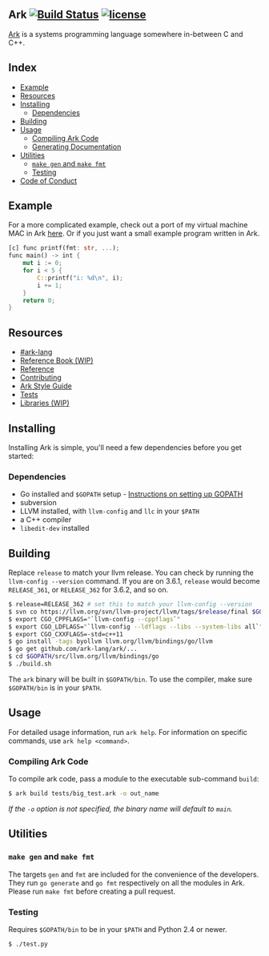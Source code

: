 ## Ark [![Build Status](https://api.travis-ci.org/ark-lang/ark.svg?branch=master)][1] [![license](http://img.shields.io/badge/license-MIT-brightgreen.svg)](https://raw.githubusercontent.com/ark-lang/ark/master/LICENSE)

[Ark](//www.ark-lang.org) is a systems programming language somewhere in-between C and C++.

## Index
* [Example](#example)
* [Resources](#resources)
* [Installing](#installing)
    * [Dependencies](#dependencies)
* [Building](#building)
* [Usage](#usage)
    * [Compiling Ark Code](#compiling-ark-code)
    * [Generating Documentation](#docgen)
* [Utilities](#utilities)
    * [`make gen` and `make fmt`](#make-gen-and-make-fmt)
    * [Testing](#testing)
* [Code of Conduct](#coc)

## <a name="example"></a> Example
For a more complicated example, check out a port of my virtual machine MAC in Ark
[here](//www.github.com/ark-lang/mac-ark). Or if you just want a small example 
program written in Ark.

```rust
[c] func printf(fmt: str, ...);
func main() -> int {
    mut i := 0;
    for i < 5 {
        C::printf("i: %d\n", i);
        i += 1;
    }
    return 0;
}
```

## <a name="resources"></a> Resources
* [#ark-lang](//webchat.freenode.net/?channels=%23ark-lang)
* [Reference Book (WIP)](http://felixangell.gitbooks.io/ark-reference/content/)
* [Reference](//github.com/ark-lang/ark-docs/blob/master/REFERENCE.md)
* [Contributing](/CONTRIBUTING.md)
* [Ark Style Guide](//github.com/ark-lang/ark-docs/blob/master/STYLEGUIDE.md)
* [Tests](/tests/)
* [Libraries (WIP)](/lib/)

## <a name="installing"></a> Installing
Installing Ark is simple, you'll need a few dependencies 
before you get started:

### <a name="dependencies"></a> Dependencies
* Go installed and `$GOPATH` setup - [Instructions on setting up GOPATH](//golang.org/doc/code.html#GOPATH)
* subversion
* LLVM installed, with `llvm-config` and `llc` in your `$PATH`
* a C++ compiler
* `libedit-dev` installed

## <a name="building"></a> Building
Replace `release` to match your llvm release. You can check by running 
the `llvm-config --version` command. If you are on 3.6.1, `release` would
become `RELEASE_361`, or `RELEASE_362` for 3.6.2, and so on.

```bash
$ release=RELEASE_362 # set this to match your llvm-config --version
$ svn co https://llvm.org/svn/llvm-project/llvm/tags/$release/final $GOPATH/src/llvm.org/llvm
$ export CGO_CPPFLAGS="`llvm-config --cppflags`"
$ export CGO_LDFLAGS="`llvm-config --ldflags --libs --system-libs all`"
$ export CGO_CXXFLAGS=-std=c++11
$ go install -tags byollvm llvm.org/llvm/bindings/go/llvm
$ go get github.com/ark-lang/ark/...
$ cd $GOPATH/src/llvm.org/llvm/bindings/go
$ ./build.sh
```

The `ark` binary will be built in `$GOPATH/bin`. To use the compiler, 
make sure `$GOPATH/bin` is in your `$PATH`.

## <a name="usage"></a> Usage
For detailed usage information, run `ark help`. For information
on specific commands, use `ark help <command>`.

### <a name="compiling-ark-code"></a> Compiling Ark Code
To compile ark code, pass a module to the executable
sub-command `build`:

```bash
$ ark build tests/big_test.ark -o out_name
```

_If the `-o` option is not specified, the binary name will default to `main`._

## <a name="utilities"></a> Utilities
### <a name="make-gen-and-make-fmt"></a> `make gen` and `make fmt`
The targets `gen` and `fmt` are included for the convenience of the developers. 
They run `go generate` and `go fmt` respectively on all the modules in Ark. 
Please run `make fmt` before creating a pull request.

### <a name="testing"></a> Testing
Requires `$GOPATH/bin` to be in your `$PATH` and Python 2.4 or newer.

```bash
$ ./test.py
```

[1]: https://travis-ci.org/ark-lang/ark "Build Status"
